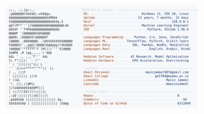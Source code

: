 <picture>
  <source srcset="https://raw.githubusercontent.com/mmazinjameel/mmazinjameel/main/dark_mode.svg?v=1750422024" media="(prefers-color-scheme: dark)">
  <img src="https://raw.githubusercontent.com/mmazinjameel/mmazinjameel/main/light_mode.svg?v=1750422024">
</picture>
